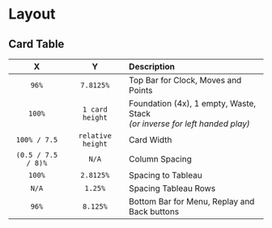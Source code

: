 # Layout

## Card Table

| X | Y | Description |
| :---: | :---: | :--- |
| `96%` | `7.8125%` | Top Bar for Clock, Moves and Points |
| `100%` | `1 card height` | Foundation (4x), 1 empty, Waste, Stack <br>*(or inverse for left handed play)*|
| `100% / 7.5` | `relative height` | Card Width |
| `(0.5 / 7.5 / 8)%` | `N/A` | Column Spacing |
| `100%` | `2.8125%` | Spacing to Tableau |
| `N/A` | `1.25%` | Spacing Tableau Rows |
| `96%` | `8.125%` | Bottom Bar for Menu, Replay and Back buttons |

